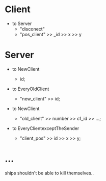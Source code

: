 # Client

- to Server
    - "disconect"
    - "pos_client" >> _id >> x >> y

# Server
- to NewClient
    - id;

- to EveryOldClient
    - "new_client" >> id;

- to NewClient
    - "old_client" >> number >> c1_id  >> ...;

- to EveryClientexceptTheSender
    - "client_pos" >> id >> x >> y;

# ...

ships shouldn't be able to kill themselves..